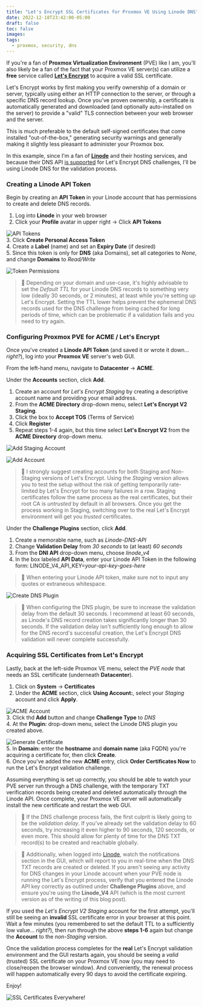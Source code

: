 ```yaml
---
title: "Let's Encrypt SSL Certificates for Proxmox VE Using Linode DNS"
date: 2022-12-18T23:42:00-05:00
draft: false
toc: false
images:
tags:
  - proxmox, security, dns
---
```


If you're a fan of **Proxmox Virtualization Environment** (PVE) like I am, you'll also likely be a fan of the fact that your Proxmox VE server(s) can utilize a **free** service called **[Let's Encrypt](https://letsencrypt.org)** to acquire a valid SSL certificate.

Let's Encrypt works by first making you verify ownership of a domain or server, typically using either an HTTP connection to the server, or through a specific DNS record lookup. Once you've proven ownership, a certificate is automatically generated and downloaded (and optionally auto-installed on the server) to provide a "valid" TLS connection between your web browser and the server.

This is much preferable to the default self-signed certificates that come installed "out-of-the-box," generating security warnings and generally making it slightly less pleasant to administer your Proxmox box.

In this example, since I'm a fan of **[Linode](https://linode.com)** and their hosting services, and because their DNS API [is supported](https://community.letsencrypt.org/t/dns-providers-who-easily-integrate-with-lets-encrypt-dns-validation/86438) for Let's Encrypt DNS challenges, I'll be using Linode DNS for the validation process.

### Creating a Linode API Token

Begin by creating an **API Token** in your Linode account that has permissions to create and delete DNS records.

1. Log into **Linode** in your web browser
2. Click your **Profile** avatar in upper right -> Click **API Tokens**

![API Tokens](images/01.png)
\
3. Click **Create Personal Access Token**
\
4. Create a **Label** (name) and set an **Expiry Date** (if desired)
\
5. Since this token is only for **DNS** (aka Domains), set all categories to *None*, and change **Domains** to *Read/Write*

![Token Permissions](images/02.png)

> 📝 Depending on your domain and use-case, it's highly advisable to set the *Default TTL* for your Linode DNS records to something very low (ideally 30 seconds, or 2 minutes), at least while you're setting up Let's Encrypt. Setting the TTL lower helps prevent the ephemeral DNS records used for the DNS challenge from being cached for long periods of time, which can be problematic if a validation fails and you need to try again.

### Configuring Proxmox PVE for ACME / Let's Encrypt

Once you've created a **Linode API Token** (and saved it or wrote it down... *right?*), log into your **Proxmox VE** server's web GUI.

From the left-hand menu, navigate to **Datacenter** -> **ACME**.

Under the **Accounts** section, click **Add**.

1. Create an account for *Let's Encrypt Staging* by creating a descriptive account name and providing your email address.
2. From the **ACME Directory** drop-down menu, select **Let's Encrypt V2 Staging**.
3. Click the box to **Accept TOS** (Terms of Service)
4. Click **Register**
5. Repeat steps 1-4 again, but this time select **Let's Encrypt V2** from the **ACME Directory** drop-down menu.

![Add Staging Account](images/03.png)

![Add Account](images/04.png)

> 📝 I strongly suggest creating accounts for both Staging and Non-Staging versions of Let's Encrypt. Using the *Staging* version allows you to test the setup without the risk of getting temporarily rate-limited by Let's Encrypt for too many failures in a row. Staging certificates follow the same process as the real certificates, but their root CA is *untrusted* by default in all browsers. Once you get the process working in Staging, switching over to the real Let's Encrypt environment will get you *trusted* certificates.

Under the **Challenge Plugins** section, click **Add**.

1. Create a memorable name, such as *Linode-DNS-API*
2. Change **Validation Delay** from *30 seconds* to (at least) *60 seconds*
3. From the **DNI API** drop-down menu, choose *linode_v4*
4. In the box labeled **API Data**, enter your Linode API Token in the following form:
LINODE_V4_API_KEY=*your-api-key-goes-here*

> 📝 When entering your Linode API token, make sure not to input any quotes or extraneous whitespace.

![Create DNS Plugin](images/05.png)

> 📝 When configuring the DNS plugin, be sure to increase the validation delay from the default 30 seconds. I recommend at least 60 seconds, as Linode's DNS record creation takes significantly longer than 30 seconds. If the validation delay isn't sufficiently long enough to allow for the DNS record's successful creation, the Let's Encrypt DNS validation will never complete successfully.

### Acquiring SSL Certificates from Let's Encrypt

Lastly, back at the left-side Proxmox VE menu, select the *PVE node* that needs an SSL certificate (underneath **Datacenter**).

1. Click on **System** -> **Certificates**
2. Under the **ACME** section, click **Using Account:**, select your *Staging* account and click **Apply**.

![ACME Account](images/06.png)
\
3. Click thd **Add** button and change **Challenge Type** to *DNS*
\
4. At the **Plugin:** drop-down menu, select the Linode DNS plugin you created above.

![Generate Certificate](images/07.png)
\
5. In **Domain:** enter the **hostname** and **domain name** (aka FQDN) you're acquiring a certificate for, then click **Create**.
\
6. Once you've added the new **ACME** entry, click **Order Certificates Now** to run the Let's Encrypt validation challenge.

Assuming everything is set up correctly, you should be able to watch your PVE server run through a DNS challenge, with the temporary TXT verification records being created and deleted automatically through the Linode API. Once complete, your Proxmox VE server will automatically install the new certificate and restart the web GUI.

> 📝 If the DNS challenge process fails, the first culprit is likely going to be the *validation delay*. If you've already set the validation delay to 60 seconds, try increasing it even higher to 90 seconds, 120 seconds, or even more. This should allow for plenty of time for the DNS TXT record(s) to be created and reachable globally.

> 📝 Additionally, when logged into [Linode](https://linode.com), watch the notifications section in the GUI, which will report to you in real-time when the DNS TXT records are created or deleted. If you aren't seeing any activity for DNS changes in your Linode account when your PVE node is running the Let's Encrypt process, verify that you entered the Linode API key correctly as outlined under **Challenge Plugins** above, and ensure you're using the **Linode_V4** API (which is the most current version as of the writing of this blog post).

If you used the *Let's Encrypt V2 Staging* account for the first attempt, you'll still be seeing an **invalid** SSL certificate error in your browser at this point. Wait a few minutes (you remembered to set the default TTL to a sufficiently low value... *right?*), then run through the above **steps 1-6** again but change the **Account** to the *non-Staging* version.

Once the validation process completes for the **real** Let's Encrypt validation environment and the GUI restarts again, you should be seeing a *valid* (trusted) SSL certificate on your Proxmox VE now (you may need to close/reopen the browser window). And conveniently, the renewal process will happen automatically every 90 days to avoid the certificate expiring.

Enjoy!

![SSL Certificates Everywhere!](images/08.jpg)
